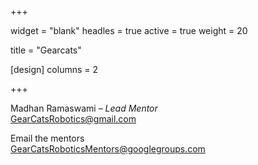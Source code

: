 +++

widget = "blank"
headles = true
active = true
weight = 20

title = "Gearcats"

[design]
columns = 2

+++

Madhan Ramaswami – _Lead Mentor_  
GearCatsRobotics@gmail.com

Email the mentors  
GearCatsRoboticsMentors@googlegroups.com
